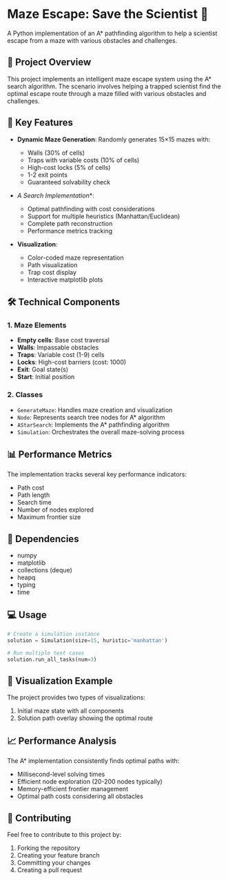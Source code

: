 # Maze Escape: Save the Scientist 🧪

A Python implementation of an A* pathfinding algorithm to help a scientist escape from a maze with various obstacles and challenges.

## 🎯 Project Overview

This project implements an intelligent maze escape system using the A* search algorithm. The scenario involves helping a trapped scientist find the optimal escape route through a maze filled with various obstacles and challenges.

## 🔑 Key Features

- **Dynamic Maze Generation**: Randomly generates 15×15 mazes with:
  - Walls (30% of cells)
  - Traps with variable costs (10% of cells)
  - High-cost locks (5% of cells)
  - 1-2 exit points
  - Guaranteed solvability check

- **A* Search Implementation**:
  - Optimal pathfinding with cost considerations
  - Support for multiple heuristics (Manhattan/Euclidean)
  - Complete path reconstruction
  - Performance metrics tracking

- **Visualization**:
  - Color-coded maze representation
  - Path visualization
  - Trap cost display
  - Interactive matplotlib plots

## 🛠️ Technical Components

### 1. Maze Elements
- **Empty cells**: Base cost traversal
- **Walls**: Impassable obstacles
- **Traps**: Variable cost (1-9) cells
- **Locks**: High-cost barriers (cost: 1000)
- **Exit**: Goal state(s)
- **Start**: Initial position

### 2. Classes
- `GenerateMaze`: Handles maze creation and visualization
- `Node`: Represents search tree nodes for A* algorithm
- `AStarSearch`: Implements the A* pathfinding algorithm
- `Simulation`: Orchestrates the overall maze-solving process

## 📊 Performance Metrics

The implementation tracks several key performance indicators:
- Path cost
- Path length
- Search time
- Number of nodes explored
- Maximum frontier size

## 🔧 Dependencies

- numpy
- matplotlib
- collections (deque)
- heapq
- typing
- time

## 💻 Usage

```python
# Create a simulation instance
solution = Simulation(size=15, huristic='manhattan')

# Run multiple test cases
solution.run_all_tasks(num=3)
```

## 🎨 Visualization Example

The project provides two types of visualizations:
1. Initial maze state with all components
2. Solution path overlay showing the optimal route

## 📈 Performance Analysis

The A* implementation consistently finds optimal paths with:
- Millisecond-level solving times
- Efficient node exploration (20-200 nodes typically)
- Memory-efficient frontier management
- Optimal path costs considering all obstacles

## 👥 Contributing

Feel free to contribute to this project by:
1. Forking the repository
2. Creating your feature branch
3. Committing your changes
4. Creating a pull request
